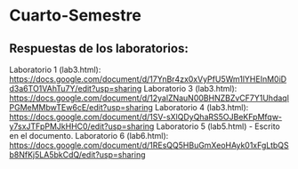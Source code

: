 # Cuarto-Semestre

## Respuestas de los laboratorios:
Laboratorio 1 (lab3.html): https://docs.google.com/document/d/17YnBr4zx0xVyPfU5Wm1lYHEInM0iDd3a6TO1VAhTu7Y/edit?usp=sharing
Laboratorio 3 (lab3.html): https://docs.google.com/document/d/12yalZNauN00BHNZBZvCF7Y1UhdaqlPGMeMMbwTEw6cE/edit?usp=sharing
Laboratorio 4 (lab3.html): https://docs.google.com/document/d/1SV-sXlQDyQhaRS5OJBeKFpMfqw-y7sxJTFpPMJkHHC0/edit?usp=sharing
Laboratorio 5 (lab5.html) - Escrito en el documento.
Laboratorio 6 (lab6.html): https://docs.google.com/document/d/1REsQQ5HBuGmXeoHAyk01xFgLtbQSb8NfKj5LA5bkCdQ/edit?usp=sharing 
